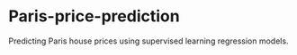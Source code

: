 # Paris-price-prediction
Predicting Paris house prices using supervised learning regression models.
